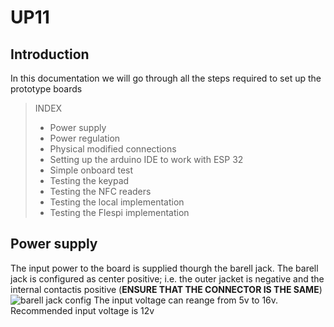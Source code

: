 # UP11
## Introduction
In this documentation we will go through all the steps required to set up the prototype boards

> INDEX
> * Power supply
> * Power regulation
> * Physical modified connections
> * Setting up the arduino IDE to work with ESP 32
> * Simple onboard test
> * Testing the keypad
> * Testing the NFC readers
> * Testing the local implementation
> * Testing the Flespi implementation

## Power supply
The input power to the board is supplied thourgh the barell jack.
The barell jack is configured as center positive; i.e. the outer jacket is negative and the internal contactis positive (**ENSURE THAT THE CONNECTOR IS THE SAME**)
 ![barell jack config](https://upload.wikimedia.org/wikipedia/commons/thumb/8/84/Centre-positive.svg/1280px-Centre-positive.svg.png)
The input voltage can reange from 5v to 16v. Recommended input voltage is 12v

